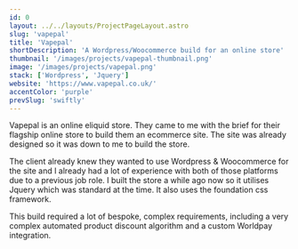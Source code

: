 ```yaml
---
id: 0
layout: ../../layouts/ProjectPageLayout.astro
slug: 'vapepal'
title: 'Vapepal'
shortDescription: 'A Wordpress/Woocommerce build for an online store'
thumbnail: '/images/projects/vapepal-thumbnail.png'
image: '/images/projects/vapepal.png'
stack: ['Wordpress', 'Jquery']
website: 'https://www.vapepal.co.uk/'
accentColor: 'purple'
prevSlug: 'swiftly'
---
```


Vapepal is an online eliquid store. They came to me with the brief for their flagship online store to build them an ecommerce site. The site was already designed so it was down to me to build the store.

The client already knew they wanted to use Wordpress & Woocommerce for the site and I already had a lot of experience with both of those platforms due to a previous job role. I built the store a while ago now so it utilises Jquery which was standard at the time. It also uses the foundation css framework.

This build required a lot of bespoke, complex requirements, including a very complex automated product discount algorithm and a custom Worldpay integration.


